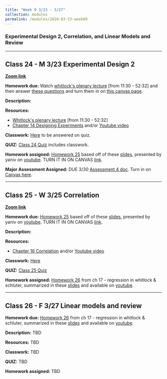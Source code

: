 ```yaml
---
title: "Week 9 3/23 - 3/27"
collection: modules
permalink: /modules/2020-03-23-week09
---
```


### Experimental Design 2, Correlation, and Linear Models and Review

---

## Class 24 - M 3/23 Experimental Design 2

**[Zoom link](https://umn.zoom.us/j/493135911)** 

**Homework due:** Watch [whitlock's plenary lecture](https://www.youtube.com/watch?v=cESuNcx28_I&feature=youtu.be) [from 11:30 - 52:32] and then answer [these questions](https://drive.google.com/file/d/16IwRXZdGnOf_dImb4wyaItTri4rMqF1k/view?usp=sharing) and turn them in on [this canvas page](https://canvas.umn.edu/courses/151855/assignments/1044666).

**Description:**

**Resources:**

- [Whitlock's plenary lecture](https://www.youtube.com/watch?v=cESuNcx28_I&feature=youtu.be) [from 11:30 - 52:32]
- [Chapter 14 Designing Experiments](https://drive.google.com/open?id=1UTCrt_WMsMG1_LGJTZlmXs0aQukzilEA) and/or [Youtube video](https://youtu.be/vLC1EKwoNgE)

**Classwork:** [Here](https://drive.google.com/file/d/1jlOZyYMnnrQBwklhnygSAPaExV7vJz6B/view?usp=sharing) to be answered on quiz.

**QUIZ:** [Class 24 Quiz](https://canvas.umn.edu/courses/151855/quizzes/247587) includes classwork.

**Homework assigned:** [Homework 25](https://drive.google.com/file/d/1zQ6EF1lvMgQfmWchkxtK2pPa6nygwXJL/view?usp=sharing) based off of these [slides](https://drive.google.com/file/d/118NOqSeI8UfDTXehP_gDpB0aK1r-Enp_/view?usp=sharing), presented by yaniv on [youtube](https://youtu.be/HsVATbgg-8g). TURN IT IN ON CANVAS [link](https://canvas.umn.edu/courses/151855/assignments/1048421).

**Major Assessment Assigned:** DUE 3/30 [Assessment 4 doc](https://docs.google.com/document/d/1KtAmO-ohj2ua-KxJN6qxT_1qV9DHnR2ohTantbwIBVQ/edit?usp=sharing). Turn in on [Canvas here](https://canvas.umn.edu/courses/151855/assignments/1049590).

---

## Class 25 - W 3/25 Correlation

**[Zoom link](https://umn.zoom.us/j/493135911)**

**Homework due:** [Homework 25](https://drive.google.com/file/d/1zQ6EF1lvMgQfmWchkxtK2pPa6nygwXJL/view?usp=sharing) based off of these [slides](https://drive.google.com/file/d/118NOqSeI8UfDTXehP_gDpB0aK1r-Enp_/view?usp=sharing), presented by yaniv on [youtube](https://youtu.be/HsVATbgg-8g). TURN IT IN ON CANVAS [link](https://canvas.umn.edu/courses/151855/assignments/1048421).

**Description:**

**Resources:**

- [Chapter 16 Correlation](https://drive.google.com/file/d/118NOqSeI8UfDTXehP_gDpB0aK1r-Enp_/view?usp=sharing) and/or [Youtube video](https://youtu.be/HsVATbgg-8g)

**Classwork:** [Here](https://drive.google.com/file/d/1zQ6EF1lvMgQfmWchkxtK2pPa6nygwXJL/view?usp=sharing)

**QUIZ:** [Class 25 Quiz](https://canvas.umn.edu/courses/151855/quizzes/248806)

**Homework assigned:** [Homework 26](https://drive.google.com/file/d/1uKxU3-L0neq4BwdSGNEIZRvyY7StShj-/view?usp=sharing) from ch 17 - regression in whitlock & schluter, summarized in these [slides](https://drive.google.com/file/d/1RGZFMYIp-t69jSFQT6RUD0Q72RPNaRmF/view?usp=sharing) and available on [youtube](https://youtu.be/3ujbI_MBsdA).

----

## Class 26 - F 3/27 Linear models and review

**Homework due:** [Homework 26](https://drive.google.com/file/d/1uKxU3-L0neq4BwdSGNEIZRvyY7StShj-/view?usp=sharing) from ch 17 - regression in whitlock & schluter, summarized in these [slides](https://drive.google.com/file/d/1RGZFMYIp-t69jSFQT6RUD0Q72RPNaRmF/view?usp=sharing) and available on [youtube](https://youtu.be/3ujbI_MBsdA).

**Description:** TBD

**Resources:** TBD

**Classwork:** TBD

**QUIZ:** TBD

**Homework assigned:** TBD
